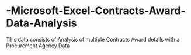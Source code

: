# -Microsoft-Excel-Contracts-Award-Data-Analysis
This data consists of Analysis of  multiple Contracts Award details  with a Procurement Agency Data
